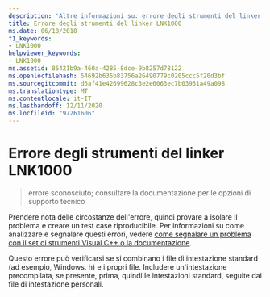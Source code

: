 ```yaml
---
description: 'Altre informazioni su: errore degli strumenti del linker LNK1000'
title: Errore degli strumenti del linker LNK1000
ms.date: 06/18/2018
f1_keywords:
- LNK1000
helpviewer_keywords:
- LNK1000
ms.assetid: 86421b9a-460a-4285-8dce-9b8257d78122
ms.openlocfilehash: 54692b635b83756a26490779c0205ccc5f20d3bf
ms.sourcegitcommit: d6af41e42699628c3e2e6063ec7b03931a49a098
ms.translationtype: MT
ms.contentlocale: it-IT
ms.lasthandoff: 12/11/2020
ms.locfileid: "97261606"
---
```

# <a name="linker-tools-error-lnk1000"></a>Errore degli strumenti del linker LNK1000

> errore sconosciuto; consultare la documentazione per le opzioni di supporto tecnico

Prendere nota delle circostanze dell'errore, quindi provare a isolare il problema e creare un test case riproducibile. Per informazioni su come analizzare e segnalare questi errori, vedere [come segnalare un problema con il set di strumenti Visual C++ o la documentazione](../../overview/how-to-report-a-problem-with-the-visual-cpp-toolset.md).

Questo errore può verificarsi se si combinano i file di intestazione standard (ad esempio, Windows. h) e i propri file. Includere un'intestazione precompilata, se presente, prima, quindi le intestazioni standard, seguite dai file di intestazione personali.
